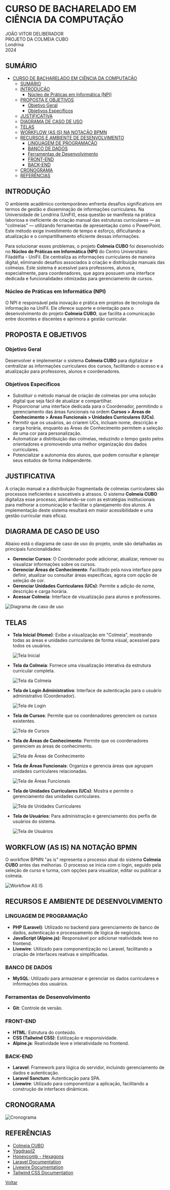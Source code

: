 # CURSO DE BACHARELADO EM CIÊNCIA DA COMPUTAÇÃO  
JOÃO VITOR DELIBERADOR  
PROJETO DA COLMEIA CUBO  
Londrina  
2024

## SUMÁRIO

- [CURSO DE BACHARELADO EM CIÊNCIA DA COMPUTAÇÃO](#curso-de-bacharelado-em-ciência-da-computação)
  - [SUMÁRIO](#sumário)
  - [INTRODUÇÃO](#introdução)
    - [Núcleo de Práticas em Informática (NPI)](#núcleo-de-práticas-em-informática-npi)
  - [PROPOSTA E OBJETIVOS](#proposta-e-objetivos)
    - [Objetivo Geral](#objetivo-geral)
    - [Objetivos Específicos](#objetivos-específicos)
  - [JUSTIFICATIVA](#justificativa)
  - [DIAGRAMA DE CASO DE USO](#diagrama-de-caso-de-uso)
  - [TELAS](#telas)
  - [WORKFLOW (AS IS) NA NOTAÇÃO BPMN](#workflow-as-is-na-notação-bpmn)
  - [RECURSOS E AMBIENTE DE DESENVOLVIMENTO](#recursos-e-ambiente-de-desenvolvimento)
    - [LINGUAGEM DE PROGRAMAÇÃO](#linguagem-de-programação)
    - [BANCO DE DADOS](#banco-de-dados)
    - [Ferramentas de Desenvolvimento](#ferramentas-de-desenvolvimento)
    - [FRONT-END](#front-end)
    - [BACK-END](#back-end)
  - [CRONOGRAMA](#cronograma)
  - [REFERÊNCIAS](#referências)

## INTRODUÇÃO

O ambiente acadêmico contemporâneo enfrenta desafios significativos em termos de gestão e disseminação de informações curriculares. Na Universidade de Londrina (UniFil), essa questão se manifesta na prática laboriosa e ineficiente de criação manual das estruturas curriculares — as "colmeias" — utilizando ferramentas de apresentação como o PowerPoint. Este método exige investimento de tempo e esforço, dificultando a atualização e o compartilhamento eficiente dessas informações.

Para solucionar esses problemas, o projeto **Colmeia CUBO** foi desenvolvido no **Núcleo de Práticas em Informática (NPI)** do Centro Universitário Filadélfia - UniFil. Ele centraliza as informações curriculares de maneira digital, eliminando desafios associados à criação e distribuição manuais das colmeias. Este sistema é acessível para professores, alunos e, especialmente, para coordenadores, que agora possuem uma interface dedicada e funcionalidades otimizadas para gerenciamento de cursos.

### Núcleo de Práticas em Informática (NPI)

O NPI é responsável pela inovação e prática em projetos de tecnologia da informação na UniFil. Ele oferece suporte e orientação para o desenvolvimento do projeto **Colmeia CUBO**, que facilita a comunicação entre docentes e discentes e aprimora a gestão curricular.

## PROPOSTA E OBJETIVOS

### Objetivo Geral
Desenvolver e implementar o sistema **Colmeia CUBO** para digitalizar e centralizar as informações curriculares dos cursos, facilitando o acesso e a atualização para professores, alunos e coordenadores.

### Objetivos Específicos

- Substituir o método manual de criação de colmeias por uma solução digital que seja fácil de atualizar e compartilhar.
- Proporcionar uma interface dedicada para o Coordenador, permitindo o gerenciamento das áreas funcionais na ordem **Cursos > Áreas de Conhecimento > Áreas Funcionais > Unidades Curriculares (UCs)**.
- Permitir que os usuários, ao criarem UCs, incluam nome, descrição e carga horária, enquanto as Áreas de Conhecimento permitem a seleção de uma cor para personalização.
- Automatizar a distribuição das colmeias, reduzindo o tempo gasto pelos orientadores e promovendo uma melhor organização dos dados curriculares.
- Potencializar a autonomia dos alunos, que podem consultar e planejar seus estudos de forma independente.

## JUSTIFICATIVA

A criação manual e a distribuição fragmentada de colmeias curriculares são processos ineficientes e suscetíveis a atrasos. O sistema **Colmeia CUBO** digitaliza esse processo, alinhando-se com as estratégias institucionais para melhorar a comunicação e facilitar o planejamento dos alunos. A implementação deste sistema resultará em maior acessibilidade e uma gestão curricular mais eficaz.

## DIAGRAMA DE CASO DE USO

Abaixo está o diagrama de caso de uso do projeto, onde são detalhadas as principais funcionalidades:

- **Gerenciar Cursos**: O Coordenador pode adicionar, atualizar, remover ou visualizar informações sobre os cursos.
- **Gerenciar Áreas de Conhecimento**: Facilitado pela nova interface para definir, atualizar ou consultar áreas específicas, agora com opção de seleção de cor.
- **Gerenciar Unidades Curriculares (UCs)**: Permite a adição de nome, descrição e carga horária.
- **Acessar Colmeia**: Interface de visualização para alunos e professores.

![Diagrama de caso de uso](img/diagramas/casodeuso.png)

## TELAS

- **Tela Inicial (Home)**: Exibe a visualização em "Colmeia", mostrando todas as áreas e unidades curriculares de forma visual, acessível para todos os usuários.
  
  ![Tela Inicial](img/telas/tela_home.png)

- **Tela da Colmeia**: Fornece uma visualização interativa da estrutura curricular completa.
  
  ![Tela da Colmeia](img/telas/tela_colmeia.png)

- **Tela de Login Administrativo**: Interface de autenticação para o usuário administrativo (Coordenador).
  
  ![Tela de Login](img/telas/tela_login.png)

- **Tela de Cursos**: Permite que os coordenadores gerenciem os cursos existentes.
  
  ![Tela de Cursos](img/telas/tela_cursos.png)

- **Tela de Áreas de Conhecimento**: Permite que os coordenadores gerenciem as áreas de conhecimento.
  
  ![Tela de Áreas de Conhecimento](img/telas/tela_ac.png)

- **Tela de Áreas Funcionais**: Organiza e gerencia áreas que agrupam unidades curriculares relacionadas.
  
  ![Tela de Áreas Funcionais](img/telas/tela_af.png)

- **Tela de Unidades Curriculares (UCs)**: Mostra e permite o gerenciamento das unidades curriculares.
  
  ![Tela de Unidades Curriculares](img/telas/tela_uc.png)

- **Tela de Usuários**: Para administração e gerenciamento dos perfis de usuários do sistema.
  
  ![Tela de Usuários](img/telas/tela_users.png)

## WORKFLOW (AS IS) NA NOTAÇÃO BPMN

O workflow BPMN "as is" representa o processo atual do sistema **Colmeia CUBO** antes das melhorias. O processo se inicia com o login, seguido pela seleção de curso e turma, com opções para visualizar, editar ou publicar a colmeia.

![Workflow AS IS](img/diagramas/as-is.png)

## RECURSOS E AMBIENTE DE DESENVOLVIMENTO

### LINGUAGEM DE PROGRAMAÇÃO

- **PHP (Laravel)**: Utilizado no backend para gerenciamento de banco de dados, autenticação e processamento de lógica de negócios.
- **JavaScript (Alpine.js)**: Responsável por adicionar reatividade leve no frontend.
- **Livewire**: Utilizado para componentização no Laravel, facilitando a criação de interfaces reativas e simplificadas.

### BANCO DE DADOS

- **MySQL**: Utilizado para armazenar e gerenciar os dados curriculares e informações dos usuários.

### Ferramentas de Desenvolvimento

- **Git**: Controle de versão.

### FRONT-END

- **HTML**: Estrutura do conteúdo.
- **CSS (Tailwind CSS)**: Estilização e responsividade.
- **Alpine.js**: Reatividade leve e interatividade no frontend.

### BACK-END

- **Laravel**: Framework para lógica do servidor, incluindo gerenciamento de dados e autenticação.
- **Laravel Sanctum**: Autenticação para SPA.
- **Livewire**: Utilizado para componentizar a aplicação, facilitando a construção de interfaces dinâmicas.

## CRONOGRAMA

![Cronograma](img/diagrams/CronogramaEstagio.png)

## REFERÊNCIAS

- [Colmeia CUBO](https://unifil.br/cubo/)
- [Yggdrasil2](https://akafts.github.io/yggdrasil2/)
- [Honeycomb - Hexagons](https://abbekeultjes.nl/honeycomb/)
- [Laravel Documentation](https://laravel.com/docs/11.x)
- [Livewire Documentation](https://laravel-livewire.com/)
- [Tailwind CSS Documentation](https://tailwindcss.com/)

[Voltar](readme.md)
